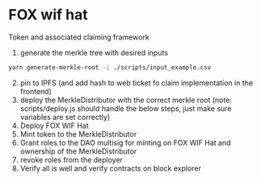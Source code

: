 # FOX wif hat
Token and associated claiming framework



1. generate the merkle tree with desired inputs
```bash
yarn generate-merkle-root -i ./scripts/input_example.csv
```
2. pin to IPFS (and add hash to web ticket fo claim implementation in the frontend)
3. deploy the MerkleDistributor with the correct merkle root (note: scripts/deploy.js should handle the below steps, just make sure variables are set correctly)
4. Deploy FOX WIF Hat 
5. Mint token to the MerkleDistributor
6. Grant roles to the DAO multisig for minting on FOX WIF Hat and ownership of the MerkleDistributor
7. revoke roles from the deployer
8. Verify all is well and verify contracts on block explorer